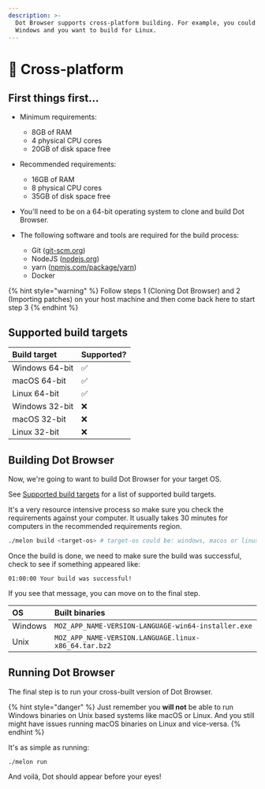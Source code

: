 ```yaml
---
description: >-
  Dot Browser supports cross-platform building. For example, you could be on
  Windows and you want to build for Linux.
---
```


# 🤝 Cross-platform

## First things first...

* Minimum requirements:

  * 8GB of RAM
  * 4 physical CPU cores
  * 20GB of disk space free

* Recommended requirements:

  * 16GB of RAM
  * 8 physical CPU cores
  * 35GB of disk space free

* You'll need to be on a 64-bit operating system to clone and build Dot Browser.

* The following software and tools are required for the build process:
  * Git \([git-scm.org](https://git-scm.org)\)
  * NodeJS \([nodejs.org](https://nodejs.org)\)
  * yarn \([npmjs.com/package/yarn](https://www.npmjs.com/package/yarn)\)
  * Docker

{% hint style="warning" %}
Follow steps 1 \(Cloning Dot Browser\) and 2 \(Importing patches\) on your host machine and then come back here to start step 3
{% endhint %}

## Supported build targets

| Build target | Supported? |
| :--- | :--- |
| Windows 64-bit | ✅ |
| macOS 64-bit | ✅ |
| Linux 64-bit | ✅ |
| Windows 32-bit | ❌ |
| macOS 32-bit | ❌ |
| Linux 32-bit | ❌ |

## Building Dot Browser

Now, we're going to want to build Dot Browser for your target OS.

See [Supported build targets](cross-platform.md#supported-build-targets) for a list of supported build targets.

 It's a very resource intensive process so make sure you check the requirements against your computer. It usually takes 30 minutes for computers in the recommended requirements region.

```bash
./melon build <target-os> # target-os could be: windows, macos or linux
```

Once the build is done, we need to make sure the build was successful, check to see if something appeared like:

```text
01:00:00 Your build was successful!
```

If you see that message, you can move on to the final step.

| OS | Built binaries |
| :--- | :--- |
| Windows | `MOZ_APP_NAME-VERSION-LANGUAGE-win64-installer.exe` |
| Unix | `MOZ_APP_NAME-VERSION.LANGUAGE.linux-x86_64.tar.bz2` |

## Running Dot Browser

The final step is to run your cross-built version of Dot Browser. 

{% hint style="danger" %}
Just remember you **will not** be able to run Windows binaries on Unix based systems like macOS or Linux. And you still might have issues running macOS binaries on Linux and vice-versa.
{% endhint %}

It's as simple as running:

```text
./melon run
```

And voilà, Dot should appear before your eyes!

